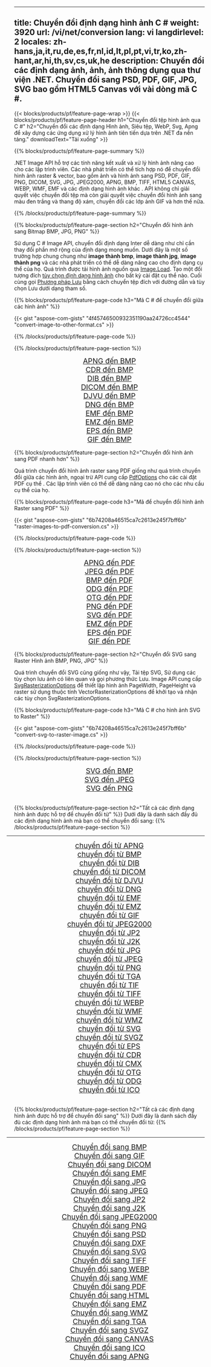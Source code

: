 ﻿
---
title: Chuyển đổi định dạng hình ảnh C # 
weight: 3920
url: /vi/net/conversion 
lang: vi
langdirlevel: 2
locales: zh-hans,ja,it,ru,de,es,fr,nl,id,lt,pl,pt,vi,tr,ko,zh-hant,ar,hi,th,sv,cs,uk,he
description: Chuyển đổi các định dạng ảnh, ảnh, ảnh thông dụng qua thư viện .NET. Chuyển đổi sang PSD, PDF, GIF, JPG, SVG bao gồm HTML5 Canvas với vài dòng mã C #.
---

{{< blocks/products/pf/feature-page-wrap >}}
{{< blocks/products/pf/feature-page-header h1="Chuyển đổi tệp hình ảnh qua C #" h2="Chuyển đổi các định dạng Hình ảnh, Siêu tệp, WebP, Svg, Apng để xây dựng các ứng dụng xử lý hình ảnh tiên tiến dựa trên .NET đa nền tảng." downloadText="Tải xuống" >}}

{{% blocks/products/pf/feature-page-summary %}}

.NET Image API hỗ trợ các tính năng kết xuất và xử lý hình ảnh nâng cao cho các lập trình viên. Các nhà phát triển có thể tích hợp nó để chuyển đổi hình ảnh raster & vector, bao gồm ảnh và hình ảnh sang PSD, PDF, GIF, PNG, DICOM, SVG, JPG, JPEG2000, APNG, BMP, TIFF, HTML5 CANVAS, WEBP, WMF, EMF và các định dạng hình ảnh khác . API không chỉ giải quyết việc chuyển đổi tệp mà còn giải quyết việc chuyển đổi hình ảnh sang màu đen trắng và thang độ xám, chuyển đổi các lớp ảnh GIF và hơn thế nữa.

{{% /blocks/products/pf/feature-page-summary  %}}

{{% blocks/products/pf/feature-page-section  h2="Chuyển đổi hình ảnh sang Bitmap BMP, JPG, PNG" %}}

Sử dụng C # Image API, chuyển đổi định dạng Inter dễ dàng như chỉ cần thay đổi phần mở rộng của định dạng mong muốn. Dưới đây là một số trường hợp chung chung như **image thành bmp**, **image thành jpg**, **image thành png** và các nhà phát triển có thể dễ dàng nâng cao cho định dạng cụ thể của họ. Quá trình được tải hình ảnh nguồn qua [Image.Load](https://apireference.aspose.com/imaging/net/aspose.imaging/image/methods/load). Tạo một đối tượng đích [tùy chọn định dạng hình ảnh](https://apireference.aspose.com/imaging/net/aspose.imaging.imageoptions) cho bất kỳ cài đặt cụ thể nào. Cuối cùng gọi [Phương pháp Lưu](https://apireference.aspose.com/imaging/net/aspose.imaging.image/save/methods/4) bằng cách chuyển tệp đích với đường dẫn và tùy chọn Lưu dưới dạng tham số.

{{% blocks/products/pf/feature-page-code h3="Mã C # để chuyển đổi giữa các hình ảnh" %}}

{{< gist "aspose-com-gists" "4f45746500932351190aa24726cc4544" "convert-image-to-other-format.cs" >}}

{{% /blocks/products/pf/feature-page-code  %}}

{{% /blocks/products/pf/feature-page-section %}}

<div class="container-fluid productfamilypage bg-gray">
    <div class="convertypes bg-gray agp-content section">
        <div class="container">
		<div class="row other-converters" style="gap: 10px;font-size: 19px;text-align:center;">
		   <div class="col-md-2 other-converter remove-lp remove-rp">
		      <a href="/imaging/vi/net/conversion/apng-to-bmp/" style="padding:15px;">APNG đến BMP</a>
		   </div>
		   <div class="col-md-2 other-converter remove-lp remove-rp">
		      <a href="/imaging/vi/net/conversion/cdr-to-bmp/" style="padding:15px;">CDR đến BMP</a>
		   </div>
		   <div class="col-md-2 other-converter remove-lp remove-rp">
		      <a href="/imaging/vi/net/conversion/dib-to-bmp/" style="padding:15px;">DIB đến BMP</a>
		   </div>
		   <div class="col-md-2 other-converter remove-lp remove-rp">
		      <a href="/imaging/vi/net/conversion/dicom-to-bmp/" style="padding:15px;">DICOM đến BMP</a>
		   </div>
 		   <div class="col-md-2 other-converter remove-lp remove-rp">
		      <a href="/imaging/vi/net/conversion/djvu-to-bmp/" style="padding:15px;">DJVU đến BMP</a>
		   </div>
		   <div class="col-md-2 other-converter remove-lp remove-rp">
		      <a href="/imaging/vi/net/conversion/dng-to-bmp/" style="padding:15px;">DNG đến BMP</a>
		   </div>
		   <div class="col-md-2 other-converter remove-lp remove-rp">
		      <a href="/imaging/vi/net/conversion/emf-to-bmp/" style="padding:15px;">EMF đến BMP</a>
		   </div>
		   <div class="col-md-2 other-converter remove-lp remove-rp">
		      <a href="/imaging/vi/net/conversion/emz-to-bmp/" style="padding:15px;">EMZ đến BMP</a>
		   </div>
		   <div class="col-md-2 other-converter remove-lp remove-rp">
		      <a href="/imaging/vi/net/conversion/eps-to-bmp/" style="padding:15px;">EPS đến BMP</a>
		   </div>
		   <div class="col-md-2 other-converter remove-lp remove-rp">
		      <a href="/imaging/vi/net/conversion/gif-to-bmp/" style="padding:15px;">GIF đến BMP</a>
		   </div>
		</div>
	</div>
    </div>
</div>

{{% blocks/products/pf/feature-page-section  h2="Chuyển đổi hình ảnh sang PDF nhanh hơn" %}}

Quá trình chuyển đổi hình ảnh raster sang PDF giống như quá trình chuyển đổi giữa các hình ảnh, ngoại trừ API cung cấp [PdfOptions](https://apireference.aspose.com/imaging/net/aspose.imaging.imageoptions/pdfoptions) cho các cài đặt PDF cụ thể . Các lập trình viên có thể dễ dàng nâng cao nó cho các nhu cầu cụ thể của họ.

{{% blocks/products/pf/feature-page-code h3="Mã để chuyển đổi hình ảnh Raster sang PDF" %}}

{{< gist "aspose-com-gists" "6b74208a46515ca7c2613e245f7bff6b" "raster-images-to-pdf-conversion.cs" >}}

{{% /blocks/products/pf/feature-page-code  %}}

{{% /blocks/products/pf/feature-page-section %}}

<div class="container-fluid productfamilypage bg-gray">
    <div class="convertypes bg-gray agp-content section">
        <div class="container">
		<div class="row other-converters" style="gap: 10px;font-size: 19px;text-align:center;">
		   <div class="col-md-2 other-converter remove-lp remove-rp">
		      <a href="/imaging/vi/net/conversion/apng-to-PDF/" style="padding:15px;">APNG đến PDF</a>
		   </div>
		   <div class="col-md-2 other-converter remove-lp remove-rp">
		      <a href="/imaging/vi/net/conversion/jpeg-to-PDF/" style="padding:15px;">JPEG đến PDF</a>
		   </div>
		   <div class="col-md-2 other-converter remove-lp remove-rp">
		      <a href="/imaging/vi/net/conversion/bmp-to-PDF/" style="padding:15px;">BMP đến PDF</a>
		   </div>
		   <div class="col-md-2 other-converter remove-lp remove-rp">
		      <a href="/imaging/vi/net/conversion/odg-to-PDF/" style="padding:15px;">ODG đến PDF</a>
		   </div>
 		   <div class="col-md-2 other-converter remove-lp remove-rp">
		      <a href="/imaging/vi/net/conversion/otg-to-PDF/" style="padding:15px;">OTG đến PDF</a>
		   </div>
		   <div class="col-md-2 other-converter remove-lp remove-rp">
		      <a href="/imaging/vi/net/conversion/png-to-PDF/" style="padding:15px;">PNG đến PDF</a>
		   </div>
		   <div class="col-md-2 other-converter remove-lp remove-rp">
		      <a href="/imaging/vi/net/conversion/svg-to-PDF/" style="padding:15px;">SVG đến PDF</a>
		   </div>
		   <div class="col-md-2 other-converter remove-lp remove-rp">
		      <a href="/imaging/vi/net/conversion/emz-to-PDF/" style="padding:15px;">EMZ đến PDF</a>
		   </div>
		   <div class="col-md-2 other-converter remove-lp remove-rp">
		      <a href="/imaging/vi/net/conversion/eps-to-PDF/" style="padding:15px;">EPS đến PDF</a>
		   </div>
		   <div class="col-md-2 other-converter remove-lp remove-rp">
		      <a href="/imaging/vi/net/conversion/gif-to-PDF/" style="padding:15px;">GIF đến PDF</a>
		   </div>
		</div>
	</div>
    </div>
</div>

{{% blocks/products/pf/feature-page-section  h2="Chuyển đổi SVG sang Raster Hình ảnh BMP, PNG, JPG" %}}

Quá trình chuyển đổi SVG cũng giống như vậy, Tải tệp SVG, Sử dụng các tùy chọn lưu ảnh có liên quan và gọi phương thức Lưu. Image API cung cấp [SvgRasterizationOptions](https://apireference.aspose.com/imaging/net/aspose.imaging.imageoptions/svgrasterizationoptions) để thiết lập hình ảnh PageWidth, PageHeight và raster sử dụng thuộc tính VectorRasterizationOptions để khởi tạo và nhận các tùy chọn SvgRasterizationOptions. 

{{% blocks/products/pf/feature-page-code h3="Mã C # cho hình ảnh SVG to Raster" %}}

{{< gist "aspose-com-gists" "6b74208a46515ca7c2613e245f7bff6b" "convert-svg-to-raster-image.cs" >}}

{{% /blocks/products/pf/feature-page-code  %}}

{{% /blocks/products/pf/feature-page-section %}}

<div class="container-fluid productfamilypage bg-gray">
    <div class="convertypes bg-gray agp-content section">
        <div class="container">
		<div class="row other-converters" style="gap: 10px;font-size: 19px;text-align:center;">
		   <div class="col-md-2 other-converter remove-lp remove-rp">
		      <a href="/imaging/vi/net/conversion/SVG-to-bmp/" style="padding:15px;">SVG đến BMP</a>
		   </div>
		   <div class="col-md-2 other-converter remove-lp remove-rp">
		      <a href="/imaging/vi/net/conversion/SVG-to-jpeg/" style="padding:15px;">SVG đến JPEG</a>
		   </div>
		   <div class="col-md-2 other-converter remove-lp remove-rp">
		      <a href="/imaging/vi/net/conversion/SVG-to-png/" style="padding:15px;">SVG đến PNG</a>
		   </div>		   
		</div>
	</div>
    </div>
</div>
<br/>

{{% blocks/products/pf/feature-page-section  h2="Tất cả các định dạng hình ảnh được hỗ trợ để chuyển đổi từ" %}}
Dưới đây là danh sách đầy đủ các định dạng hình ảnh mà bạn có thể chuyển đổi sang:
{{% /blocks/products/pf/feature-page-section %}}
<div class="container-fluid productfamilypage bg-gray">
    <div class="convertypes bg-gray agp-content section">
        <div class="container">
                <hr style="margin-left:-20px;"/>
		<div class="row other-converters" style="gap: 10px;font-size: 19px;text-align:center;">
		    <div class='col-md-2 other-converter remove-lp remove-rp'><a href="/imaging/vi/net/conversion/from/apng" style="padding:15px;">chuyển đổi từ APNG</a></div>
<div class='col-md-2 other-converter remove-lp remove-rp'><a href="/imaging/vi/net/conversion/from/bmp" style="padding:15px;">chuyển đổi từ BMP</a></div>
<div class='col-md-2 other-converter remove-lp remove-rp'><a href="/imaging/vi/net/conversion/from/dib" style="padding:15px;">chuyển đổi từ DIB</a></div>
<div class='col-md-2 other-converter remove-lp remove-rp'><a href="/imaging/vi/net/conversion/from/dicom" style="padding:15px;">chuyển đổi từ DICOM</a></div>
<div class='col-md-2 other-converter remove-lp remove-rp'><a href="/imaging/vi/net/conversion/from/djvu" style="padding:15px;">chuyển đổi từ DJVU</a></div>
<div class='col-md-2 other-converter remove-lp remove-rp'><a href="/imaging/vi/net/conversion/from/dng" style="padding:15px;">chuyển đổi từ DNG</a></div>
<div class='col-md-2 other-converter remove-lp remove-rp'><a href="/imaging/vi/net/conversion/from/emf" style="padding:15px;">chuyển đổi từ EMF</a></div>
<div class='col-md-2 other-converter remove-lp remove-rp'><a href="/imaging/vi/net/conversion/from/emz" style="padding:15px;">chuyển đổi từ EMZ</a></div>
<div class='col-md-2 other-converter remove-lp remove-rp'><a href="/imaging/vi/net/conversion/from/gif" style="padding:15px;">chuyển đổi từ GIF</a></div>
<div class='col-md-2 other-converter remove-lp remove-rp'><a href="/imaging/vi/net/conversion/from/jpeg2000" style="padding:15px;">chuyển đổi từ JPEG2000</a></div>
<div class='col-md-2 other-converter remove-lp remove-rp'><a href="/imaging/vi/net/conversion/from/jp2" style="padding:15px;">chuyển đổi từ JP2</a></div>
<div class='col-md-2 other-converter remove-lp remove-rp'><a href="/imaging/vi/net/conversion/from/j2k" style="padding:15px;">chuyển đổi từ J2K</a></div>
<div class='col-md-2 other-converter remove-lp remove-rp'><a href="/imaging/vi/net/conversion/from/jpg" style="padding:15px;">chuyển đổi từ JPG</a></div>
<div class='col-md-2 other-converter remove-lp remove-rp'><a href="/imaging/vi/net/conversion/from/jpeg" style="padding:15px;">chuyển đổi từ JPEG</a></div>
<div class='col-md-2 other-converter remove-lp remove-rp'><a href="/imaging/vi/net/conversion/from/png" style="padding:15px;">chuyển đổi từ PNG</a></div>
<div class='col-md-2 other-converter remove-lp remove-rp'><a href="/imaging/vi/net/conversion/from/tga" style="padding:15px;">chuyển đổi từ TGA</a></div>
<div class='col-md-2 other-converter remove-lp remove-rp'><a href="/imaging/vi/net/conversion/from/tif" style="padding:15px;">chuyển đổi từ TIF</a></div>
<div class='col-md-2 other-converter remove-lp remove-rp'><a href="/imaging/vi/net/conversion/from/tiff" style="padding:15px;">chuyển đổi từ TIFF</a></div>
<div class='col-md-2 other-converter remove-lp remove-rp'><a href="/imaging/vi/net/conversion/from/webp" style="padding:15px;">chuyển đổi từ WEBP</a></div>
<div class='col-md-2 other-converter remove-lp remove-rp'><a href="/imaging/vi/net/conversion/from/wmf" style="padding:15px;">chuyển đổi từ WMF</a></div>
<div class='col-md-2 other-converter remove-lp remove-rp'><a href="/imaging/vi/net/conversion/from/wmz" style="padding:15px;">chuyển đổi từ WMZ</a></div>
<div class='col-md-2 other-converter remove-lp remove-rp'><a href="/imaging/vi/net/conversion/from/svg" style="padding:15px;">chuyển đổi từ SVG</a></div>
<div class='col-md-2 other-converter remove-lp remove-rp'><a href="/imaging/vi/net/conversion/from/svgz" style="padding:15px;">chuyển đổi từ SVGZ</a></div>
<div class='col-md-2 other-converter remove-lp remove-rp'><a href="/imaging/vi/net/conversion/from/eps" style="padding:15px;">chuyển đổi từ EPS</a></div>
<div class='col-md-2 other-converter remove-lp remove-rp'><a href="/imaging/vi/net/conversion/from/cdr" style="padding:15px;">chuyển đổi từ CDR</a></div>
<div class='col-md-2 other-converter remove-lp remove-rp'><a href="/imaging/vi/net/conversion/from/cmx" style="padding:15px;">chuyển đổi từ CMX</a></div>
<div class='col-md-2 other-converter remove-lp remove-rp'><a href="/imaging/vi/net/conversion/from/otg" style="padding:15px;">chuyển đổi từ OTG</a></div>
<div class='col-md-2 other-converter remove-lp remove-rp'><a href="/imaging/vi/net/conversion/from/odg" style="padding:15px;">chuyển đổi từ ODG</a></div>
<div class='col-md-2 other-converter remove-lp remove-rp'><a href="/imaging/vi/net/conversion/from/ico" style="padding:15px;">chuyển đổi từ ICO</a></div>
                </div>
        </div>
    </div>
</div>
<br/>

{{% blocks/products/pf/feature-page-section  h2="Tất cả các định dạng hình ảnh được hỗ trợ để chuyển đổi sang" %}}
Dưới đây là danh sách đầy đủ các định dạng hình ảnh mà bạn có thể chuyển đổi từ:
{{% /blocks/products/pf/feature-page-section %}}
<div class="container-fluid productfamilypage bg-gray">
    <div class="convertypes bg-gray agp-content section">
        <div class="container">
	        <hr style="margin-left:-20px;"/>
		<div class="row other-converters" style="gap: 10px;font-size: 19px;text-align:center;">
		    <div class='col-md-2 other-converter remove-lp remove-rp'><a href="/imaging/vi/net/conversion/to/bmp" style="padding:15px;">Chuyển đổi sang BMP</a></div>
<div class='col-md-2 other-converter remove-lp remove-rp'><a href="/imaging/vi/net/conversion/to/gif" style="padding:15px;">Chuyển đổi sang GIF</a></div>
<div class='col-md-2 other-converter remove-lp remove-rp'><a href="/imaging/vi/net/conversion/to/dicom" style="padding:15px;">Chuyển đổi sang DICOM</a></div>
<div class='col-md-2 other-converter remove-lp remove-rp'><a href="/imaging/vi/net/conversion/to/emf" style="padding:15px;">Chuyển đổi sang EMF</a></div>
<div class='col-md-2 other-converter remove-lp remove-rp'><a href="/imaging/vi/net/conversion/to/jpg" style="padding:15px;">Chuyển đổi sang JPG</a></div>
<div class='col-md-2 other-converter remove-lp remove-rp'><a href="/imaging/vi/net/conversion/to/jpeg" style="padding:15px;">Chuyển đổi sang JPEG</a></div>
<div class='col-md-2 other-converter remove-lp remove-rp'><a href="/imaging/vi/net/conversion/to/jp2" style="padding:15px;">Chuyển đổi sang JP2</a></div>
<div class='col-md-2 other-converter remove-lp remove-rp'><a href="/imaging/vi/net/conversion/to/j2k" style="padding:15px;">Chuyển đổi sang J2K</a></div>
<div class='col-md-2 other-converter remove-lp remove-rp'><a href="/imaging/vi/net/conversion/to/jpeg2000" style="padding:15px;">Chuyển đổi sang JPEG2000</a></div>
<div class='col-md-2 other-converter remove-lp remove-rp'><a href="/imaging/vi/net/conversion/to/png" style="padding:15px;">Chuyển đổi sang PNG</a></div>
<div class='col-md-2 other-converter remove-lp remove-rp'><a href="/imaging/vi/net/conversion/to/psd" style="padding:15px;">Chuyển đổi sang PSD</a></div>
<div class='col-md-2 other-converter remove-lp remove-rp'><a href="/imaging/vi/net/conversion/to/dxf" style="padding:15px;">Chuyển đổi sang DXF</a></div>
<div class='col-md-2 other-converter remove-lp remove-rp'><a href="/imaging/vi/net/conversion/to/svg" style="padding:15px;">Chuyển đổi sang SVG</a></div>
<div class='col-md-2 other-converter remove-lp remove-rp'><a href="/imaging/vi/net/conversion/to/tiff" style="padding:15px;">Chuyển đổi sang TIFF</a></div>
<div class='col-md-2 other-converter remove-lp remove-rp'><a href="/imaging/vi/net/conversion/to/webp" style="padding:15px;">Chuyển đổi sang WEBP</a></div>
<div class='col-md-2 other-converter remove-lp remove-rp'><a href="/imaging/vi/net/conversion/to/wmf" style="padding:15px;">Chuyển đổi sang WMF</a></div>
<div class='col-md-2 other-converter remove-lp remove-rp'><a href="/imaging/vi/net/conversion/to/pdf" style="padding:15px;">Chuyển đổi sang PDF</a></div>
<div class='col-md-2 other-converter remove-lp remove-rp'><a href="/imaging/vi/net/conversion/to/html" style="padding:15px;">Chuyển đổi sang HTML</a></div>
<div class='col-md-2 other-converter remove-lp remove-rp'><a href="/imaging/vi/net/conversion/to/emz" style="padding:15px;">Chuyển đổi sang EMZ</a></div>
<div class='col-md-2 other-converter remove-lp remove-rp'><a href="/imaging/vi/net/conversion/to/wmz" style="padding:15px;">Chuyển đổi sang WMZ</a></div>
<div class='col-md-2 other-converter remove-lp remove-rp'><a href="/imaging/vi/net/conversion/to/tga" style="padding:15px;">Chuyển đổi sang TGA</a></div>
<div class='col-md-2 other-converter remove-lp remove-rp'><a href="/imaging/vi/net/conversion/to/svgz" style="padding:15px;">Chuyển đổi sang SVGZ</a></div>
<div class='col-md-2 other-converter remove-lp remove-rp'><a href="/imaging/vi/net/conversion/to/canvas" style="padding:15px;">Chuyển đổi sang CANVAS</a></div>
<div class='col-md-2 other-converter remove-lp remove-rp'><a href="/imaging/vi/net/conversion/to/ico" style="padding:15px;">Chuyển đổi sang ICO</a></div>
<div class='col-md-2 other-converter remove-lp remove-rp'><a href="/imaging/vi/net/conversion/to/apng" style="padding:15px;">Chuyển đổi sang APNG</a></div>
                </div>
        </div>
    </div>
</div>

